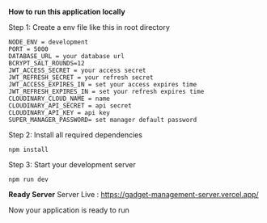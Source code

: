 **How to run this application locally**

Step 1: Create a env file like this in root directory
```
NODE_ENV = development
PORT = 5000
DATABASE_URL = your database url
BCRYPT_SALT_ROUNDS=12
JWT_ACCESS_SECRET = your access secret
JWT_REFRESH_SECRET = your refresh secret
JWT_ACCESS_EXPIRES_IN = set your access expires time
JWT_REFRESH_EXPIRES_IN = set your refresh expires time
CLOUDINARY_CLOUD_NAME = name
CLOUDINARY_API_SECRET = api secret
CLOUDINARY_API_KEY = api key
SUPER_MANAGER_PASSWORD= set manager default password
```

Step 2: Install all required dependencies
```
npm install
```

Step 3: Start your development server
```
npm run dev
```

**Ready Server**
Server Live : https://gadget-management-server.vercel.app/

Now your application is ready to run